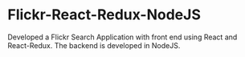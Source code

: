 # Flickr-React-Redux-NodeJS

Developed a Flickr Search Application with front end using React and React-Redux. 
The backend is developed in NodeJS.

